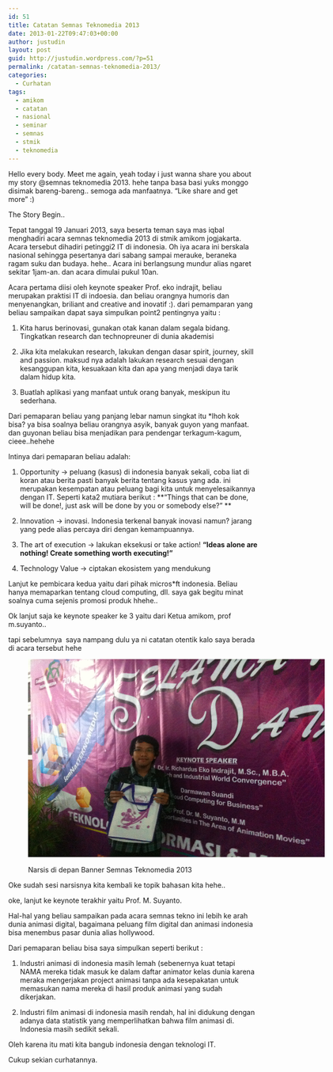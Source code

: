 ```yaml
---
id: 51
title: Catatan Semnas Teknomedia 2013
date: 2013-01-22T09:47:03+00:00
author: justudin
layout: post
guid: http://justudin.wordpress.com/?p=51
permalink: /catatan-semnas-teknomedia-2013/
categories:
  - Curhatan
tags:
  - amikom
  - catatan
  - nasional
  - seminar
  - semnas
  - stmik
  - teknomedia
---
```

Hello every body. Meet me again, yeah today i just wanna share you about my story @semnas teknomedia 2013. hehe tanpa basa basi yuks monggo disimak bareng-bareng.. semoga ada manfaatnya. &#8220;Like share and get more&#8221; :)

The Story Begin..

Tepat tanggal 19 Januari 2013, saya beserta teman saya mas iqbal menghadiri acara semnas teknomedia 2013 di stmik amikom jogjakarta. Acara tersebut dihadiri petinggi2 IT di indonesia. Oh iya acara ini berskala nasional sehingga pesertanya dari sabang sampai merauke, beraneka ragam suku dan budaya. hehe.. Acara ini berlangsung mundur alias ngaret sekitar 1jam-an. dan acara dimulai pukul 10an.

<!--more-->

Acara pertama diisi oleh keynote speaker Prof. eko indrajit, beliau merupakan praktisi IT di indoesia. dan beliau orangnya humoris dan menyenangkan, briliant and creative and inovatif :). dari pemamparan yang beliau sampaikan dapat saya simpulkan point2 pentingnya yaitu :

1. Kita harus berinovasi, gunakan otak kanan dalam segala bidang. Tingkatkan research dan technopreuner di dunia akademisi

2. Jika kita melakukan research, lakukan dengan dasar spirit, journey, skill and passion. maksud nya adalah lakukan research sesuai dengan kesanggupan kita, kesuakaan kita dan apa yang menjadi daya tarik dalam hidup kita.

3. Buatlah aplikasi yang manfaat untuk orang banyak, meskipun itu sederhana.

Dari pemaparan beliau yang panjang lebar namun singkat itu *lhoh kok bisa? ya bisa soalnya beliau orangnya asyik, banyak guyon yang manfaat. dan guyonan beliau bisa menjadikan para pendengar terkagum-kagum, cieee..hehehe

Intinya dari pemaparan beliau adalah:

1. Opportunity -> peluang (kasus) di indonesia banyak sekali, coba liat di koran atau berita pasti banyak berita tentang kasus yang ada. ini merupakan kesempatan atau peluang bagi kita untuk menyelesaikannya dengan IT. Seperti kata2 mutiara berikut : **&#8220;Things that can be done, will be done!, just ask will be done by you or somebody else?&#8221; **

2. Innovation -> inovasi. Indonesia terkenal banyak inovasi namun? jarang yang pede alias percaya diri dengan kemampuannya.

3. The art of execution -> lakukan eksekusi or take action! **&#8220;Ideas alone are nothing! Create something worth executing!&#8221;**

4. Technology Value -> ciptakan ekosistem yang mendukung

Lanjut ke pembicara kedua yaitu dari pihak micros*ft indonesia. Beliau hanya memaparkan tentang cloud computing, dll. saya gak begitu minat soalnya cuma sejenis promosi produk hhehe..

Ok lanjut saja ke keynote speaker ke 3 yaitu dari Ketua amikom, prof m.suyanto..

tapi sebelumnya  saya nampang dulu ya ni catatan otentik kalo saya berada di acara tersebut hehe <figure id="attachment_52" style="width: 600px" class="wp-caption aligncenter">

[<img class=" wp-image-52  " alt="semnas" src="files/uploads/2013/01/semnas.png" width="600" height="400" />](files/uploads/2013/01/semnas.png)<figcaption class="wp-caption-text">Narsis di depan Banner Semnas Teknomedia 2013</figcaption></figure> 

Oke sudah sesi narsisnya kita kembali ke topik bahasan kita hehe..

oke, lanjut ke keynote terakhir yaitu Prof. M. Suyanto.

Hal-hal yang beliau sampaikan pada acara semnas tekno ini lebih ke arah dunia animasi digital, bagaimana peluang film digital dan animasi indonesia bisa menembus pasar dunia alias hollywood.

Dari pemaparan beliau bisa saya simpulkan seperti berikut :

1. Industri animasi di indonesia masih lemah (sebenernya kuat tetapi NAMA mereka tidak masuk ke dalam daftar animator kelas dunia karena meraka mengerjakan project animasi tanpa ada kesepakatan untuk memasukan nama mereka di hasil produk animasi yang sudah dikerjakan.

2. Industri film animasi di indonesia masih rendah, hal ini didukung dengan adanya data statistik yang memperlihatkan bahwa film animasi di. Indonesia masih sedikit sekali.
  
Oleh karena itu mati kita bangub indonesia dengan teknologi IT.
  
Cukup sekian curhatannya.